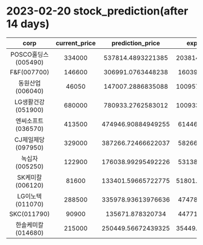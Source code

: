 # 2023-02-20 stock_prediction(after 14 days)

|   corp   |   current_price   |   prediction_price   |   expected_profit   |
|:--------:|:-----------------:|:--------------------:|:-------------------:|
|POSCO홀딩스(005490)|334000|537814.4893221385|203814.48932213848|
|F&F(007700)|146600|306991.0763448238|160391.0763448238|
|동원산업(006040)|46050|147007.2886835088|100957.28868350881|
|LG생활건강(051900)|680000|780933.2762583012|100933.27625830122|
|엔씨소프트(036570)|413500|474946.90884949255|61446.90884949255|
|CJ제일제당(097950)|329000|387266.72466622037|58266.72466622037|
|녹십자(005250)|122900|176038.99295492226|53138.99295492226|
|SK케미칼(006120)|81600|133401.59665722775|51801.596657227754|
|LG이노텍(011070)|288500|335978.93613976636|47478.93613976636|
|SKC(011790)|90900|135671.878320734|44771.87832073399|
|한솔케미칼(014680)|215000|250449.56672439325|35449.566724393255|
